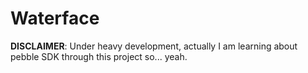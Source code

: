 # Waterface

**DISCLAIMER**: Under heavy development, actually I am learning about pebble SDK
through this project so... yeah.

